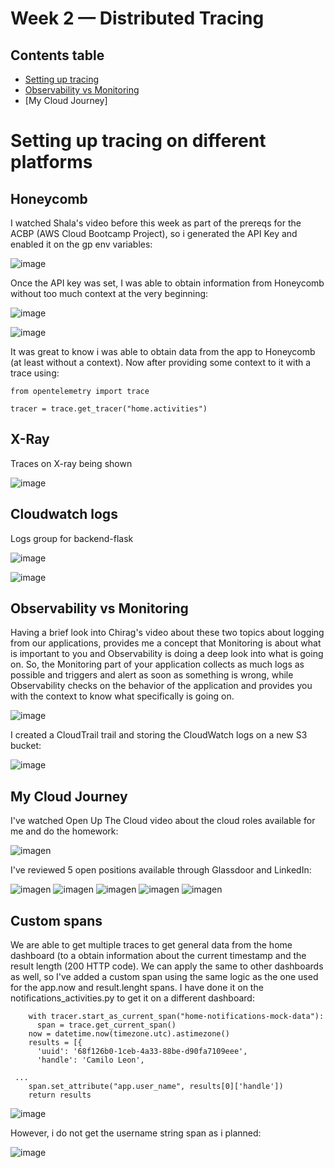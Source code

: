 # Week 2 — Distributed Tracing

## Contents table

- [Setting up tracing](#setting-up-tracing-on-different-platforms)
- [Observability vs Monitoring](#observability-vs-monitoring)
- [My Cloud Journey]


# Setting up tracing on different platforms

## Honeycomb

I watched Shala's video before this week as part of the prereqs for the ACBP (AWS Cloud Bootcamp Project), so i generated the API Key and enabled it on the gp env variables:

![image](https://user-images.githubusercontent.com/49325152/221980460-95c1d643-81b1-418a-9945-9d9bb48637c3.png)

Once the API key was set, I was able to obtain information from Honeycomb without too much context at the very beginning:

![image](https://user-images.githubusercontent.com/49325152/222326407-d3c84a71-b3a9-4fa0-95af-d388379a6163.png)

![image](https://user-images.githubusercontent.com/49325152/222326430-38f4e70e-e0b4-4baf-ad97-ada3445fc538.png)

It was great to know i was able to obtain data from the app to Honeycomb (at least without a context). Now after providing some context to it with a trace using:

````
from opentelemetry import trace

tracer = trace.get_tracer("home.activities")

````

## X-Ray

Traces on X-ray being shown 

![image](https://user-images.githubusercontent.com/49325152/222942277-68175e3e-247e-4126-937e-74b6c059b92d.png)

## Cloudwatch logs

Logs group for backend-flask 

![image](https://user-images.githubusercontent.com/49325152/222942294-8b490ce7-8c43-494a-b424-aad0712abb0f.png)

![image](https://user-images.githubusercontent.com/49325152/222942197-4f2c25d3-6b06-40ca-a659-b0ab9d1d17aa.png)

## Observability vs Monitoring

Having a brief look into Chirag's video about these two topics about logging from our applications, provides me a concept that Monitoring is about what is important to you and Observability is doing a deep look into what is going on. So, the Monitoring part of your application collects as much logs as possible and triggers and alert as soon as something is wrong, while Observability checks on the behavior of the application and provides you with the context to know what specifically is going on.

![image](https://user-images.githubusercontent.com/49325152/222877833-aa20c612-ec4a-49f5-a797-08abb0bf1663.png)

I created a CloudTrail trail and storing the CloudWatch logs on a new S3 bucket:

![image](https://user-images.githubusercontent.com/49325152/222937792-ea1df54f-a603-4bcf-af6e-bcd53317af61.png)

## My Cloud Journey

I've watched Open Up The Cloud video about the cloud roles available for me and do the homework:

![imagen](https://user-images.githubusercontent.com/49325152/222986620-6f17f106-f2b7-48f6-b401-592d48eb6539.png)

I've reviewed 5 open positions available through Glassdoor and LinkedIn:

![imagen](https://user-images.githubusercontent.com/49325152/222986502-30befb65-87dd-49a4-accf-e16d35857688.png)
![imagen](https://user-images.githubusercontent.com/49325152/222986508-e983d42e-bfec-40ac-baae-8405c8e026c6.png)
![imagen](https://user-images.githubusercontent.com/49325152/222986515-d4af84c4-1729-472d-adfc-004587bd6819.png)
![imagen](https://user-images.githubusercontent.com/49325152/222986525-8369978f-73e7-428e-bdc9-c1e1044d5edd.png)
![imagen](https://user-images.githubusercontent.com/49325152/222986529-15325e6b-752b-4165-842e-2e544d15fbf6.png)

## Custom spans

We are able to get multiple traces to get general data from the home dashboard (to a obtain information about the current timestamp and the result length (200 HTTP code). We can apply the same to other dashboards as well, so I've added a custom span using the same logic as the one used for the app.now and result.lenght spans. I have done it on the notifications_activities.py to get it on a different dashboard:

````
    with tracer.start_as_current_span("home-notifications-mock-data"):
      span = trace.get_current_span()
    now = datetime.now(timezone.utc).astimezone()
    results = [{
      'uuid': '68f126b0-1ceb-4a33-88be-d90fa7109eee',
      'handle': 'Camilo Leon',
 
 ...
    span.set_attribute("app.user_name", results[0]['handle'])
    return results
````

![image](https://user-images.githubusercontent.com/49325152/222802051-76cf141b-ab24-4615-b340-70d88586fe02.png)

However, i do not get the username string span as i planned:

![image](https://user-images.githubusercontent.com/49325152/222802823-2cba732c-043f-4709-b9a4-5a2d60a71d4f.png)
